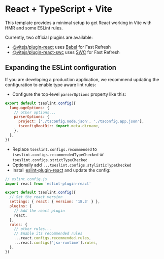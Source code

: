 # React + TypeScript + Vite

This template provides a minimal setup to get React working in Vite with HMR and some ESLint rules.

Currently, two official plugins are available:

- [@vitejs/plugin-react](https://github.com/vitejs/vite-plugin-react/blob/main/packages/plugin-react/README.md) uses [Babel](https://babeljs.io/) for Fast Refresh
- [@vitejs/plugin-react-swc](https://github.com/vitejs/vite-plugin-react-swc) uses [SWC](https://swc.rs/) for Fast Refresh

## Expanding the ESLint configuration

If you are developing a production application, we recommend updating the configuration to enable type aware lint rules:

- Configure the top-level `parserOptions` property like this:

```js
export default tseslint.config({
  languageOptions: {
    // other options...
    parserOptions: {
      project: ['./tsconfig.node.json', './tsconfig.app.json'],
      tsconfigRootDir: import.meta.dirname,
    },
  },
})
```

- Replace `tseslint.configs.recommended` to `tseslint.configs.recommendedTypeChecked` or `tseslint.configs.strictTypeChecked`
- Optionally add `...tseslint.configs.stylisticTypeChecked`
- Install [eslint-plugin-react](https://github.com/jsx-eslint/eslint-plugin-react) and update the config:

```js
// eslint.config.js
import react from 'eslint-plugin-react'

export default tseslint.config({
  // Set the react version
  settings: { react: { version: '18.3' } },
  plugins: {
    // Add the react plugin
    react,
  },
  rules: {
    // other rules...
    // Enable its recommended rules
    ...react.configs.recommended.rules,
    ...react.configs['jsx-runtime'].rules,
  },
})
```

<!--
我现在是一个 vite + react 的新起项目，我现在想要实现功能如下：

实现的是一个图片生成编辑器。可以在一些模版上添加一些文字，生成一张图片。可以对模版的一些参数调节。以及对文字的调节。

1. 页面整个是一个编辑器
   - 左边是一个模版区域，给一些常用模版
   - 中间是一个预览区域
   - 右边是一个参数区域，可以对模版的一些参数调节
2. 生成的图片的最终效果是一本书上某一空白的页面上添加一些文字
   - 书本像是真正的书本一样，包括纸张类似普通纸张的样式效果
   - 支持加一些光影效果，像是在真实情况下，阳光照在书本上的样子
   - 完全使用 css 效果来实现
   - 文字可以调节颜色，大小，位置，字体等等 -->
